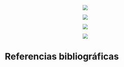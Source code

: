 

<p align="center"> <img src=https://github.com/user-attachments/assets/b488ac21-9012-4944-a742-207fe3a9648d> </p>






<p align="center"> <img src=https://github.com/user-attachments/assets/6f23d90b-f1af-4964-a370-c67ee10eb03f> </p>






<p align="center"> <img src=https://github.com/user-attachments/assets/e7f24163-8035-4c46-b698-e7e687d40bb6> </p>






<p align="center"> <img src=https://github.com/user-attachments/assets/bca5a50c-40b1-46d1-9a99-9259d48a809a> </p>


























 # Referencias bibliográficas
